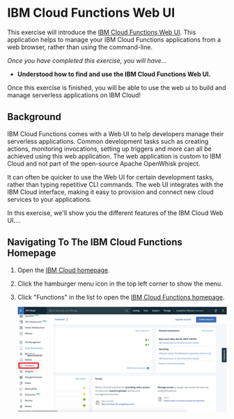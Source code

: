 # IBM Cloud Functions Web UI

This exercise will introduce the [IBM Cloud Functions Web UI](https://console.bluemix.net/openwhisk/). This application helps to manage your IBM Cloud Functions applications from a web browser, rather than using the command-line.

_Once you have completed this exercise, you will have…_

* **Understood how to find and use the IBM Cloud Functions Web UI.**

Once this exercise is finished, you will be able to use the web ui to build and manage serverless applications on IBM Cloud!

## Background

IBM Cloud Functions comes with a Web UI to help developers manage their serverless applications. Common development tasks such as creating actions, monitoring invocations, setting up triggers and more can all be achieved using this web application. The web application is custom to IBM Cloud and not part of the open-source Apache OpenWhisk project.

It can often be quicker to use the Web UI for certain development tasks, rather than typing repetitive CLI commands. The web UI integrates with the IBM Cloud interface, making it easy to provision and connect new cloud services to your applications.

In this exercise, we'll show you the different features of the IBM Cloud Web UI….

## Navigating To The IBM Cloud Functions Homepage

1. Open the [IBM Cloud homepage](https://console.bluemix.net).
2. Click the hamburger menu icon in the top left corner to show the menu.
3. Click "Functions" in the list to open the [IBM Cloud Functions homepage](https://console.bluemix.net/openwhisk/).

   ![](images/homepage.png)


